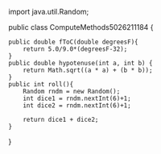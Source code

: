 import java.util.Random;

public class ComputeMethods5026211184 {

	public double fToC(double degreesF){
		return 5.0/9.0*(degreesF-32);
	}
	public double hypotenuse(int a, int b) {
		return Math.sqrt((a * a) + (b * b));
	}
	public int roll(){
		Random rndm = new Random();
		int dice1 = rndm.nextInt(6)+1;
		int dice2 = rndm.nextInt(6)+1;

		return dice1 + dice2;
	}
}
